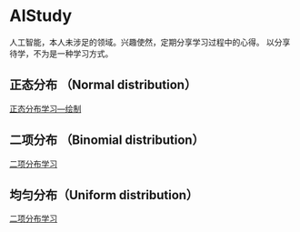 # AIStudy
人工智能，本人未涉足的领域。兴趣使然，定期分享学习过程中的心得。
以分享待学，不为是一种学习方式。

## 正态分布 （Normal distribution）
[正态分布学习—绘制](NormalDistribution)

## 二项分布 （Binomial distribution）
[二项分布学习](BinomialDistribution)

## 均匀分布（Uniform distribution）
[二项分布学习](UniformDistribution)